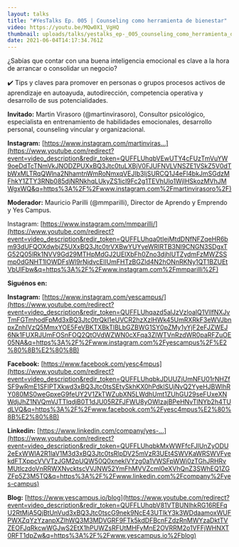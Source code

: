 ```yaml
---
layout: talks
title: "#YesTalks​​ Ep. 005 | Counseling como herramienta de bienestar"
video: https://youtu.be/MQw0X1_VgHQ
thumbnail: uploads/talks/yestalks_ep-_005_counseling_como_herramienta_de_bienestar/miniatura-5-yes-talk.png
date: 2021-06-04T14:17:34.761Z
---
```

¿Sabías que contar con una buena inteligencia emocional es clave a la hora de arrancar o consolidar un negocio? 

✔️ Tips y claves para promover en personas o grupos procesos activos de aprendizaje en autoayuda, autodirección, competencia operativa y desarrollo de sus potencialidades.

**Invitado:** Martin Virasoro (@martinvirasoro), Consultor psicológico, especialista en entrenamiento de habilidades emocionales, desarrollo personal, counseling vincular y organizacional.

**Instagram:** [https://www.instagram.com/martinviras...](https://www.youtube.com/redirect?event=video_description&redir_token=QUFFLUhqbVEwUTY4cFUzTmVuYW9oeDdTcTNmVkJNODZPUXxBQ3Jtc0tuLXBjV0FJUFNVLVNSZE1VSkZ5V0dTbWxMLTRqQWlna2NhamtnWmRoNmxqVEJIb3ljSURCQ1J4eFl4bkJmSGdzMFhkY1ZTY3RNb085djNRNkhqLUkyZS1icl9Fc2g1TEVhUlo1WjlHSkozMVhJMWgxWQ&q=https%3A%2F%2Fwww.instagram.com%2Fmartinvirasoro%2F) 

**Moderador:** Mauricio Parilli (@mmparilli), Director de Aprendo y Emprendo y Yes Campus. 

Instagram: [https://www.instagram.com/mmparilli/](https://www.youtube.com/redirect?event=video_description&redir_token=QUFFLUhqa0tIejMtdDNfNFZqeHR6bm93dUFQOXdwbjZ5UXxBQ3Jtc0trVXBwYUYyeWRIRTB3Nl9CNGN3SDgxTG52Q05lRk1NVV9Gd29MTHpMdGJ2UElXbFh0Zno3djhlUTZydmFzMWZSSmp0dGNHT1lOWDFsWl9rNjdvcElIUmFHTzBGZld4N2hONnRKNy1QT1BZUEtVbUlFbw&q=https%3A%2F%2Fwww.instagram.com%2Fmmparilli%2F) 

**Siguénos en:** 

**Instagram:** [https://www.instagram.com/yescampus/​​](https://www.youtube.com/redirect?event=video_description&redir_token=QUFFLUhqazd5alJzVzloalQ1VllfNXJvTmFGTmhodFpMd3xBQ3Jtc0trQkl1eUVCR2hzXzlHWk45UmRXRkF3eWVJbnpxZnhIVzQ5MmxYOE5FeVBKTXBkTlBLbGZBWG1SY0pZMy1yYjF2eFJZWEJ6Nk1FUXRJUmFOSnFOQ2QtOVdWZWN0cXFqa3ZlWTVnRzdWR0paRFZuOE05NA&q=https%3A%2F%2Fwww.instagram.com%2Fyescampus%2F%E2%80%8B%E2%80%8B) 

**Facebook:** [https://www.facebook.com/yesc4mpus​​](https://www.youtube.com/redirect?event=video_description&redir_token=QUFFLUhqbkJDUUZjUmNFU01rNHZfSF9wRmE1SFlPTXkwd3xBQ3Jtc0tsSEtySkhKX0hPdklSUjNvQ2YyeHJBWlhRY080MS0weGpxeG9feUY2V1ZkTWZubXN5LWdhUmt1ZUhGU29seFUxeXNWdjJhZ1NVQmVJTTlqdjB0T1dJU05RZFJFWU8yOWlzajBPeHNvTlNYb2h4TUdLVQ&q=https%3A%2F%2Fwww.facebook.com%2Fyesc4mpus%E2%80%8B%E2%80%8B) 

**Linkedin:** [https://www.linkedin.com/company/yes-...](https://www.youtube.com/redirect?event=video_description&redir_token=QUFFLUhqbkMxWWFfcFJlUnZyODU2eExWWlA2R1laV1M3d3xBQ3Jtc0tsRlpDV25mVzR3UEt4SWVKaWRSWVFyekdFTXppcVVVTzJGM2pUQW50Q0xneklVYzg0a1VWSFpWWi0zTGhJRHRvMUtlczdoVnRRWXNvcktscVVJNW52YmFhMVVZcml0eXVhQnZ3SWhEQ1ZGZFp5Z3M5TQ&q=https%3A%2F%2Fwww.linkedin.com%2Fcompany%2Fyes-campus) 

**Blog:** [https://www.yescampus.io/blog](https://www.youtube.com/redirect?event=video_description&redir_token=QUFFLUhqbV81VTBUNlhkRG16REFqU2RtMjA5QjBtUnVud3xBQ3Jtc0tscG9nek9NcE43UTlkY3k3WDdaamoxWUFPWXZqYzYzanpXZlhWQ3M3MDVGRF9FTk5kdDFBcnFZdzRnMWYzaDktTVZEOFJqRkcwWGJwS2EtX1hPUWZsRFUtMHFyMnE2OVRRM2o1VFFjWHNXT0RFT1dpZw&q=https%3A%2F%2Fwww.yescampus.io%2Fblog)